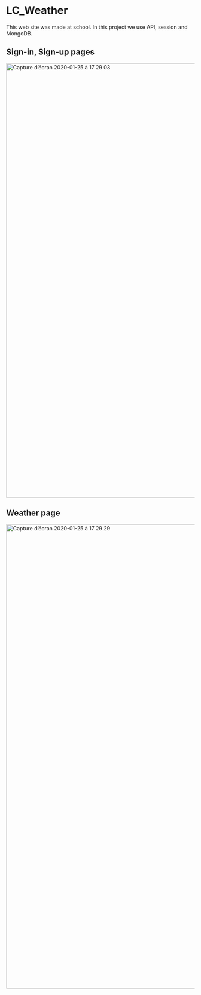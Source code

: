 # LC_Weather

This web site was made at school. In this project we use API, session and MongoDB. 

## Sign-in, Sign-up pages
<img width="1160" alt="Capture d’écran 2020-01-25 à 17 29 03" src="https://user-images.githubusercontent.com/39524369/73124153-4e551880-3f98-11ea-957f-efd7631dbf03.png">

## Weather page
<img width="1241" alt="Capture d’écran 2020-01-25 à 17 29 29" src="https://user-images.githubusercontent.com/39524369/73124155-51e89f80-3f98-11ea-9b31-35bf0b2233c7.png">
